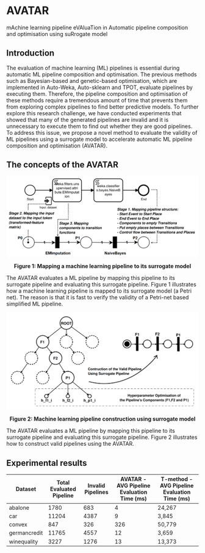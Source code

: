 # AVATAR
mAchine learning pipeline eVAluaTion in Automatic pipeline composition and optimisation using suRrogate model 

## Introduction

The evaluation of machine learning (ML) pipelines is essential during automatic ML pipeline composition and optimisation. The previous methods such as Bayesian-based and genetic-based optimisation, which are implemented in Auto-Weka, Auto-sklearn and TPOT, evaluate pipelines by executing them. Therefore, the pipeline composition and optimisation of these methods require a tremendous amount of time that prevents them from exploring complex pipelines to find better predictive models. 
To further explore this research challenge, we have conducted experiments that showed that many of the generated pipelines are invalid and it is unnecessary to execute them to find out whether they are good pipelines.    
To address this issue, we propose a novel method to evaluate the validity of ML pipelines using a surrogate model to accelerate automatic ML pipeline composition and optimisation (AVATAR). 


## The concepts of the AVATAR

![Mapping a machine learning pipeline to its surrogate model](https://github.com/UTS-AAi/AVATAR/blob/master/docs/images/mapping_surrogate.png "Mapping a machine learning pipeline to its surrogate model")
<p align="center"><strong>Figure 1: Mapping a machine learning pipeline to its surrogate model</strong></p>

The AVATAR evaluates a ML pipeline by mapping this pipeline to its surrogate pipeline and evaluating this surrogate pipeline. Figure 1 illustrates how a machine learning pipeline is mapped to its surrogate model (a Petri net). The reason is that it is fast to verify the validity of a Petri-net based simplified ML pipeline.

![Machine learning pipeline construction using surrogate model](https://github.com/UTS-AAi/AVATAR/blob/master/docs/images/illustrate_pipeline_construction.png "Machine learning pipeline construction using surrogate model")
<p align="center"><strong>Figure 2: Machine learning pipeline construction using surrogate model</strong></p>

The AVATAR evaluates a ML pipeline by mapping this pipeline to its surrogate pipeline and evaluating this surrogate pipeline. Figure 2 illustrates how to construct valid pipelines using the AVATAR.


## Experimental results


| Dataset      | Total Evaluated Pipeline | Invalid Pipelines | AVATAR - AVG Pipeline Evaluation Time (ms) | T-method - AVG Pipeline Evaluation Time   (ms) |
|--------------|--------------------------|-------------------|--------------------------------------------|------------------------------------------------|
| abalone      | 1780                     | 683               | 4                                          | 24,267                                         |
| car          | 11204                    | 4387              | 9                                          | 3,845                                          |
| convex       | 847                      | 326               | 326                                        | 50,779                                         |
| germancredit | 11765                    | 4557              | 12                                         | 3,659                                          |
| winequality  | 3227                     | 1276              | 13                                         | 13,373                                         |
